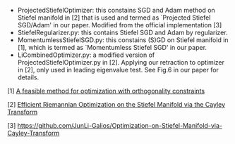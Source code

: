 - ProjectedStiefelOptimizer: this constains SGD and Adam method on Stiefel manifold in [2] that is used and termed as `Projected Stiefel SGD/Adam' in our paper. Modified from the official implementation [3]
- StiefelRegularizer.py: this contains Stiefel SGD and Adam by regularizer.
- MomentumlessStiefelSGD.py: this constains (S)GD on Stiefel manifold in [1], which is termed as `Momentumless Stiefel SGD' in our paper.
- LiCombinedOptimizer.py: a modified version of ProjectedStiefelOptimizer.py in [2]. Applying our retraction to optimizer in [2], only used in leading eigenvalue test. See Fig.6 in our paper for details.

[1] [A feasible method for optimization with orthogonality constraints](https://link.springer.com/article/10.1007/s10107-012-0584-1)

[2] [Efficient Riemannian Optimization on the Stiefel Manifold via the Cayley Transform](https://arxiv.org/abs/2002.01113)

[3] https://github.com/JunLi-Galios/Optimization-on-Stiefel-Manifold-via-Cayley-Transform